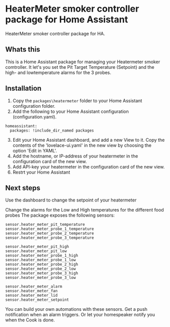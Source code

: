 # HeaterMeter smoker controller package for Home Assistant
HeaterMeter smoker controller package for HA.

## Whats this
This is a Home Assistant package for managing your Heatermeter smoker comtroller. It let's you set the Pit Target Temperature (Setpoint) and the high- and lowtemperature alarms for the 3 probes.

## Installation
1) Copy the ```packages\heatermeter``` folder to your Home Assistant configuration folder.
2) Add the following to your Home Assistant configuration (configuration.yaml).
```
homeassistant:
  packages: !include_dir_named packages
```
3) Edit your Home Assistant dashboard, and add a new View to it. Copy the contents of the 'lovelace-ui.yaml' in the new view by choosing the option 'Edit in YAML'.
4) Add the hostname, or IP-address of your heatermeter in the configuration card of the new view.
5) Add API-key your heatermeter in the configuration card of the new view.
6) Restrt your Home Assistant

## Next steps
Use the dashboard to change the setpoint of your heatermeter

Change the alarms for the Low and High temperatures for the different food probes
The package exposes the following sensors:
```
sensor.heater_meter_pit_temperature
sensor.heater_meter_probe_1_temperature
sensor.heater_meter_probe_2_temperature
sensor.heater_meter_probe_3_temperature

sensor.heater_meter_pit_high
sensor.heater_meter_pit_low
sensor.heater_meter_probe_1_high
sensor.heater_meter_probe_1_low
sensor.heater_meter_probe_2_high
sensor.heater_meter_probe_2_low
sensor.heater_meter_probe_3_high
sensor.heater_meter_probe_3_low

sensor.heater_meter_alarm
sensor.heater_meter_fan
sensor.heater_meter_lid
sensor.heater_meter_setpoint
```

You can build your own automations with these sensors. Get a push notification when an alarm triggers. Or let your homespeaker notify you when the Cook is done.